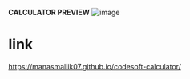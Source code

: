 **CALCULATOR PREVIEW**
![image](https://github.com/user-attachments/assets/ec1bfdd3-9a81-4f9c-a1d0-8e1881ee814a)
# link
 https://manasmallik07.github.io/codesoft-calculator/
